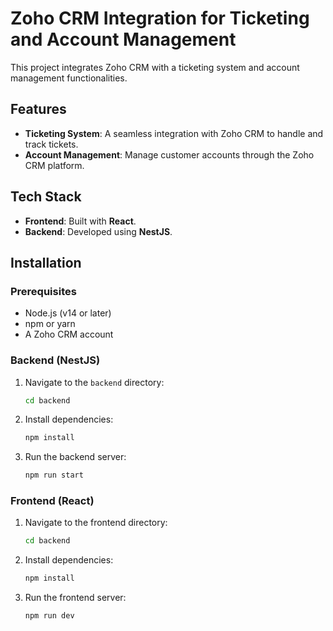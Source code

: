 # Zoho CRM Integration for Ticketing and Account Management

This project integrates Zoho CRM with a ticketing system and account management functionalities.

## Features

- **Ticketing System**: A seamless integration with Zoho CRM to handle and track tickets.
- **Account Management**: Manage customer accounts through the Zoho CRM platform.

## Tech Stack

- **Frontend**: Built with **React**.
- **Backend**: Developed using **NestJS**.

## Installation

### Prerequisites

- Node.js (v14 or later)
- npm or yarn
- A Zoho CRM account

### Backend (NestJS)

1. Navigate to the `backend` directory:

   ```bash
   cd backend
2. Install dependencies:
    ```bash
    npm install

3. Run the backend server:
    ```bash
    npm run start

### Frontend (React)

1. Navigate to the frontend directory:
   ```bash
   cd backend
2. Install dependencies:
    ```bash
    npm install
3. Run the frontend server:
   ```bash
   npm run dev
   
